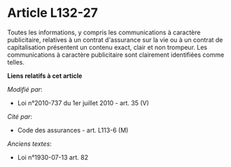 # Article L132-27

Toutes les informations, y compris les communications à caractère publicitaire, relatives à un contrat d'assurance sur la vie
ou à un contrat de capitalisation présentent un contenu exact, clair et non trompeur. Les communications à caractère
publicitaire sont clairement identifiées comme telles.

**Liens relatifs à cet article**

_Modifié par_:

  - Loi n°2010-737 du 1er juillet 2010 - art. 35 (V)

_Cité par_:

  - Code des assurances - art. L113-6 (M)

_Anciens textes_:

  - Loi n°1930-07-13 art. 82
